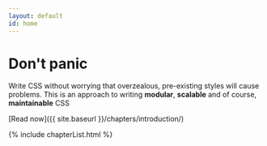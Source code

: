 ```yaml
---
layout: default
id: home
---
```


# Don't panic

Write CSS without worrying that overzealous, pre-existing styles will cause problems. This is an approach to writing __modular__, __scalable__ and of course, __maintainable__ CSS

[Read now]({{ site.baseurl }}/chapters/introduction/)

{% include chapterList.html %}
